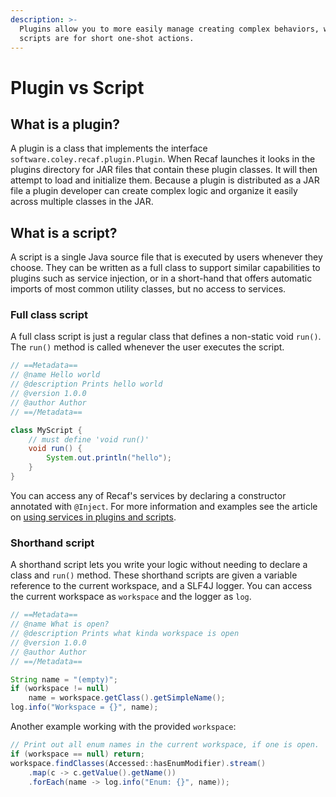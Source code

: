 ```yaml
---
description: >-
  Plugins allow you to more easily manage creating complex behaviors, where
  scripts are for short one-shot actions.
---
```


# Plugin vs Script

## What is a plugin?

A plugin is a class that implements the interface `software.coley.recaf.plugin.Plugin`. When Recaf launches it looks in the plugins directory for JAR files that contain these plugin classes. It will then attempt to load and initialize them. Because a plugin is distributed as a JAR file a plugin developer can create complex logic and organize it easily across multiple classes in the JAR.

## What is a script?

A script is a single Java source file that is executed by users whenever they choose. They can be written as a full class to support similar capabilities to plugins such as service injection, or in a short-hand that offers automatic imports of most common utility classes, but no access to services.

### Full class script

A full class script is just a regular class that defines a non-static void `run()`. The `run()` method is called whenever the user executes the script.

```java
// ==Metadata==
// @name Hello world
// @description Prints hello world
// @version 1.0.0
// @author Author
// ==/Metadata==

class MyScript {
    // must define 'void run()'
    void run() {
        System.out.println("hello");
    }
}
```

You can access any of Recaf's services by declaring a constructor annotated with `@Inject`. For more information and examples see the article on [using services in plugins and scripts](using-services-in-plugins-and-scripts.md).

### Shorthand script

A shorthand script lets you write your logic without needing to declare a class and `run()` method. These shorthand scripts are given a variable reference to the current workspace, and a SLF4J logger. You can access the current workspace as `workspace` and the logger as `log`.

```java
// ==Metadata== 
// @name What is open?
// @description Prints what kinda workspace is open
// @version 1.0.0
// @author Author
// ==/Metadata==

String name = "(empty)";
if (workspace != null)
    name = workspace.getClass().getSimpleName();
log.info("Workspace = {}", name);
```

Another example working with the provided `workspace`:

```java
// Print out all enum names in the current workspace, if one is open.
if (workspace == null) return;
workspace.findClasses(Accessed::hasEnumModifier).stream()
    .map(c -> c.getValue().getName())
    .forEach(name -> log.info("Enum: {}", name));
```
